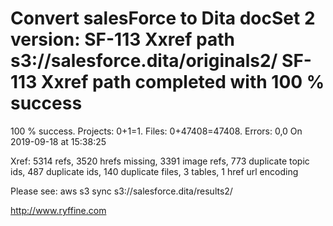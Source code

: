 # Convert salesForce to Dita docSet 2 version: SF-113 Xxref path s3://salesforce.dita/originals2/ SF-113 Xxref path completed with 100 % success

100 % success. Projects: 0+1=1.  Files: 0+47408=47408. Errors: 0,0  On 2019-09-18 at 15:38:25

Xref: 5314 refs, 3520 hrefs missing, 3391 image refs, 773 duplicate topic ids, 487 duplicate ids, 140 duplicate files, 3 tables, 1 href url encoding

Please see: aws s3 sync s3://salesforce.dita/results2/

http://www.ryffine.com
